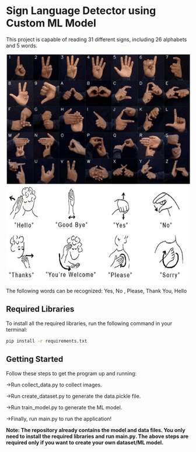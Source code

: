 # Sign Language Detector using Custom ML Model

This project is capable of reading 31 different signs, including 26 alphabets and 5 words.

![Reference Images](ref_1.png)
![Reference Image 2](ref_2.jpg)

The following words can be recognized: Yes, No , Please, Thank You, Hello

## Required Libraries
To install all the required libraries, run the following command in your terminal:

```bash
pip install -r requirements.txt
```
## Getting Started
Follow these steps to get the program up and running:

->Run collect_data.py to collect images.

->Run create_dataset.py to generate the data.pickle file.

->Run train_model.py to generate the ML model.

->Finally, run main.py to run the application!

**Note: The repository already contains the model and data files. You only need to install the required libraries and run main.py. The above steps are required only if you want to create your own dataset/ML model.**
